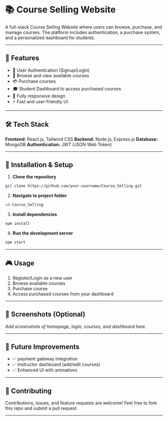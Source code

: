 # 📚 Course Selling Website

A full-stack Course Selling Website where users can browse, purchase, and manage courses. The platform includes authentication, a purchase system, and a personalized dashboard for students.

---

## 🚀 Features

* 🔐 User Authentication (Signup/Login)
* 📖 Browse and view available courses
* 💳 Purchase courses
* 🎓 Student Dashboard to access purchased courses
* 📱 Fully responsive design
* ⚡ Fast and user-friendly UI

---

## 🛠️ Tech Stack

**Frontend:** React.js, Tailwind CSS
**Backend:** Node.js, Express.js 
**Database:** MongoDB 
**Authentication:** JWT (JSON Web Token)

---

## 📂 Installation & Setup

1. **Clone the repository**

```bash
git clone https://github.com/your-username/Course_Selling.git
```

2. **Navigate to project folder**

```bash
cd Course_Selling
```

3. **Install dependencies**

```bash
npm install
```

4. **Run the development server**

```bash
npm start
```

---

## 🎮 Usage

1. Register/Login as a new user
2. Browse available courses
3. Purchase course
4. Access purchased courses from your dashboard

---

## 📸 Screenshots (Optional)

*Add screenshots of homepage, login, courses, and dashboard here.*

---

## 🌟 Future Improvements

* ✅ payment gateway integration
* ✅ Instructor dashboard (add/edit courses)
* ✅ Enhanced UI with animations

---

## 🤝 Contributing

Contributions, issues, and feature requests are welcome!
Feel free to fork this repo and submit a pull request.

---

